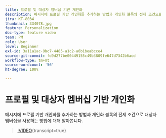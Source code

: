 ```yaml
---
title: 프로필 및 대상자 멤버십 기반 개인화
description: 메시지에 프로필 기반 개인화를 추가하는 방법과 개인화 블록의 전제 조건으로 대상자 멤버십을 사용하는 방법에 대해 알아봅니다.
jira: KT-8034
thumbnail: 334078.jpg
feature: Personalization
doc-type: feature video
team: PM
role: User
level: Beginner
exl-id: 3a11a1ac-9bc7-4485-a1c2-a6b1beabcce4
source-git-commit: fd9d277be00449155c49b3809fe647d7342b6acd
workflow-type: tm+mt
source-wordcount: '56'
ht-degree: 100%

---
```


# 프로필 및 대상자 멤버십 기반 개인화

메시지에 프로필 기반 개인화를 추가하는 방법과 개인화 블록의 전제 조건으로 대상자 멤버십을 사용하는 방법에 대해 알아봅니다.

>[!VIDEO](https://video.tv.adobe.com/v/334078?quality=12&learn=on){transcript=true}
